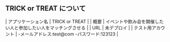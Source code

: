 ## TRICK or TREAT について

| アプリケーション名 | TRICK or TREAT |
| 概要 | イベントや飲み会を開催したい人と参加したい人をマッチングさせる |
| URL | 未デプロイ |
| テスト用アカウント | -メールアドレス:test@com  -パスワード:123123 |
<!-- | 利用方法 | 
1.トップページのヘッダーからユーザーの新規登録を行う
2.トップページのヘッダーからマイページに移動する
3.そのページにある「詳細情報を登録する」から、ディテール情報を登録する（性別は必須）
4.ヘッダーにあるロゴをクリックして、トップページに戻る
5.トップページにあるイベント一覧から興味のあるイベントの詳細ページに移動する
6.参加したいと思ったら、いいねを送る
7.マッチングが成立すると、そのイベントのルーム内でメッセージをやりとりできるようになる
8.イベントの作成は、トップページの「イベントを作成する」をクリックすると作成できる
9.マイページに自分の主催するイベントの一覧が表示されるので、詳細情報などはそこから編集できるようになる
10.自分の作成したイベントは、誰からいいねが来ているか確認できて、「allow」ボタンをクリックすると、その中の一人とマッチングすることができる
 |
| アプリケーションを作成した背景 | 
私自身、同年代の友人が家庭を持つなどして飲みに行く機会が少なくなった。また、若い時に比べて一緒に飲みに行く相手を探すことがさらに難しくなったという課題に直面している。しかし、同じコミュニティ内にいなかったり、可視化されていないだけで、同じように「一緒に飲みに行く相手を探している」という思いを持った人も少なからずいるはずだという仮説を立てた。それを解決するために、イベントや飲み会を開催したい人と参加したい人とをマッチングさせるアプリケーションを開発することにした。
 |
| 洗い出した要件 | https://docs.google.com/spreadsheets/d/1VMtY1PBd6klZ8zpaQkJdMUHaJmUNnz1mhTBgR-AfEWE/edit#gid=982722306 |
| 実装した機能についての画像やGIFおよびその説明 | これから作成 |
| データベース設計 | これから作成 |
| 画面遷移図 | これから作成 |
| 開発環境 | これから作成 |
| ローカルでの動作方法 | これから作成 | -->
